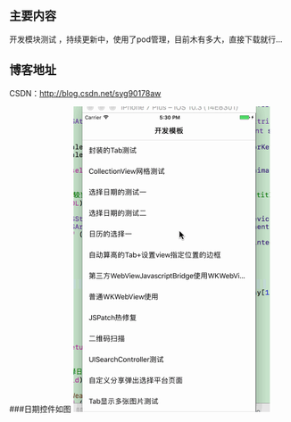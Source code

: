 ## 主要内容
开发模块测试 ，持续更新中，使用了pod管理，目前木有多大，直接下载就行...
## 博客地址
CSDN：http://blog.csdn.net/syg90178aw

###日期控件如图
![image](https://github.com/XGPASS/XGDevelopDemo/blob/master/images/develop.gif)
